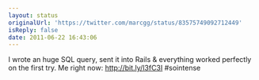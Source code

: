 ```yaml
---
layout: status
originalUrl: 'https://twitter.com/marcgg/status/83575749092712449'
isReply: false
date: 2011-06-22 16:43:06
---
```


I wrote an huge SQL query, sent it into Rails & everything worked perfectly on the first try. Me right now: http://bit.ly/l3fC3I #sointense
